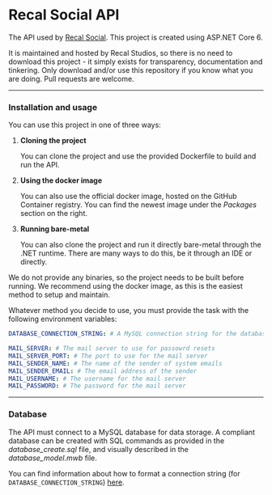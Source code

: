 ﻿# Recal Social API

The API used by [Recal Social](https://social.recalstudios.net/). This project is created using ASP.NET Core 6.

It is maintained and hosted by Recal Studios, so there is no need to download this project - it simply exists for
transparency, documentation and tinkering. Only download and/or use this repository if you know what you are doing. Pull
requests are welcome.

---

### Installation and usage

You can use this project in one of three ways:

1. **Cloning the project**

    You can clone the project and use the provided Dockerfile to build and run the API.

2. **Using the docker image**

    You can also use the official docker image, hosted on the GitHub Container registry. You can find the newest image
under the _Packages_ section on the right.

3. **Running bare-metal**

    You can also clone the project and run it directly bare-metal through the .NET runtime. There are many ways to do
this, be it through an IDE or directly.

We do not provide any binaries, so the project needs to be built before running. We recommend using the docker image, as
this is the easiest method to setup and maintain.

Whatever method you decide to use, you must provide the task with the following environment variables:

```yml
DATABASE_CONNECTION_STRING: # A MySQL connection string for the database

MAIL_SERVER: # The mail server to use for passowrd resets
MAIL_SERVER_PORT: # The port to use for the mail server
MAIL_SENDER_NAME: # The name of the sender of system emails
MAIL_SENDER_EMAIL: # The email address of the sender
MAIL_USERNAME: # The username for the mail server
MAIL_PASSWORD: # The password for the mail server
```

---

### Database

The API must connect to a MySQL database for data storage. A compliant database can be created with SQL commands as
provided in the _database_create.sql_ file, and visually described in the _database_model.mwb_ file.

You can find information about how to format a connection string (for `DATABASE_CONNECTION_STRING`) [here](https://www.connectionstrings.com/mysql/).
